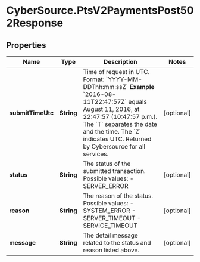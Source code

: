 # CyberSource.PtsV2PaymentsPost502Response

## Properties
Name | Type | Description | Notes
------------ | ------------- | ------------- | -------------
**submitTimeUtc** | **String** | Time of request in UTC. Format: &#x60;YYYY-MM-DDThh:mm:ssZ&#x60; **Example** &#x60;2016-08-11T22:47:57Z&#x60; equals August 11, 2016, at 22:47:57 (10:47:57 p.m.). The &#x60;T&#x60; separates the date and the time. The &#x60;Z&#x60; indicates UTC.  Returned by Cybersource for all services.  | [optional] 
**status** | **String** | The status of the submitted transaction.  Possible values:  - SERVER_ERROR  | [optional] 
**reason** | **String** | The reason of the status.  Possible values:  - SYSTEM_ERROR  - SERVER_TIMEOUT  - SERVICE_TIMEOUT  | [optional] 
**message** | **String** | The detail message related to the status and reason listed above. | [optional] 


